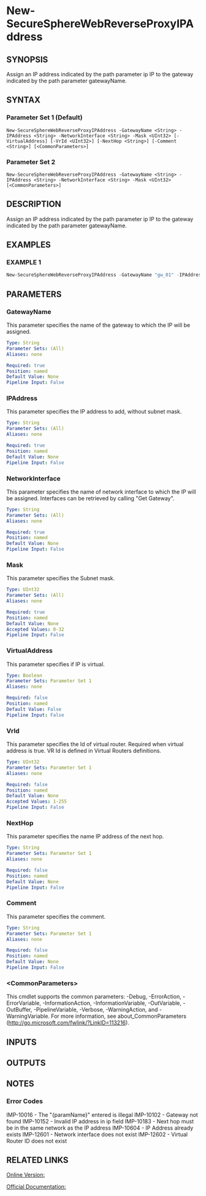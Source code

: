 ﻿# New-SecureSphereWebReverseProxyIPAddress

## SYNOPSIS
Assign an IP address indicated by the path parameter ip IP to the gateway indicated by the path parameter gatewayName.

## SYNTAX

### Parameter Set 1 (Default)
```
New-SecureSphereWebReverseProxyIPAddress -GatewayName <String> -IPAddress <String> -NetworkInterface <String> -Mask <UInt32> [-VirtualAddress] [-VrId <UInt32>] [-NextHop <String>] [-Comment <String>] [<CommonParameters>]
```

### Parameter Set 2
```
New-SecureSphereWebReverseProxyIPAddress -GatewayName <String> -IPAddress <String> -NetworkInterface <String> -Mask <UInt32> [<CommonParameters>]
```

## DESCRIPTION
Assign an IP address indicated by the path parameter ip IP to the gateway indicated by the path parameter gatewayName.

## EXAMPLES

### EXAMPLE 1

```powershell
New-SecureSphereWebReverseProxyIPAddress -GatewayName "gw_01" -IPAddress "10.1.1.12" -NetworkInterface "eth1" -Mask 24 -VirtualAddress $true -VrId 81 -NextHop "10.2.0.255/24"
```

## PARAMETERS

### GatewayName
This parameter specifies the name of the gateway to which the IP will be assigned.

```yaml
Type: String
Parameter Sets: (All)
Aliases: none

Required: true
Position: named
Default Value: None
Pipeline Input: False
```

### IPAddress
This parameter specifies the IP address to add, without subnet mask.

```yaml
Type: String
Parameter Sets: (All)
Aliases: none

Required: true
Position: named
Default Value: None
Pipeline Input: False
```

### NetworkInterface
This parameter specifies the name of network interface to which the IP will be assigned. Interfaces can be retrieved by calling "Get Gateway".

```yaml
Type: String
Parameter Sets: (All)
Aliases: none

Required: true
Position: named
Default Value: None
Pipeline Input: False
```

### Mask
This parameter specifies the Subnet mask.

```yaml
Type: UInt32
Parameter Sets: (All)
Aliases: none

Required: true
Position: named
Default Value: None
Accepted Values: 0-32
Pipeline Input: False
```

### VirtualAddress
This parameter specifies if IP is virtual.

```yaml
Type: Boolean
Parameter Sets: Parameter Set 1
Aliases: none

Required: false
Position: named
Default Value: False
Pipeline Input: False
```

### VrId
This parameter specifies the Id of virtual router. Required when virtual address is true. VR Id is defined in Virtual Routers definitions.

```yaml
Type: UInt32
Parameter Sets: Parameter Set 1
Aliases: none

Required: false
Position: named
Default Value: None
Accepted Values: 1-255
Pipeline Input: False
```

### NextHop
This parameter specifies the name IP address of the next hop.

```yaml
Type: String
Parameter Sets: Parameter Set 1
Aliases: none

Required: false
Position: named
Default Value: None
Pipeline Input: False
```

### Comment
This parameter specifies the comment.

```yaml
Type: String
Parameter Sets: Parameter Set 1
Aliases: none

Required: false
Position: named
Default Value: None
Pipeline Input: False
```

### \<CommonParameters\>
This cmdlet supports the common parameters: -Debug, -ErrorAction, -ErrorVariable, -InformationAction, -InformationVariable, -OutVariable, -OutBuffer, -PipelineVariable, -Verbose, -WarningAction, and -WarningVariable. For more information, see about_CommonParameters (http://go.microsoft.com/fwlink/?LinkID=113216).

## INPUTS

## OUTPUTS

## NOTES

### Error Codes
IMP-10016 - The "{paramName}" entered is illegal
IMP-10102 - Gateway not found
IMP-10152 - Invalid IP address in ip field
IMP-10183 - Next hop must be in the same network as the IP address
IMP-10604 - IP Address already exists
IMP-12601 - Network interface does not exist
IMP-12602 - Virtual Router ID does not exist

## RELATED LINKS

[Online Version:](https://github.com/akshinmustafayev/Documentation/MD)

[Official Documentation:](https://docs.imperva.com/bundle/v13.6-api-reference-guide/page/66818.htm)



